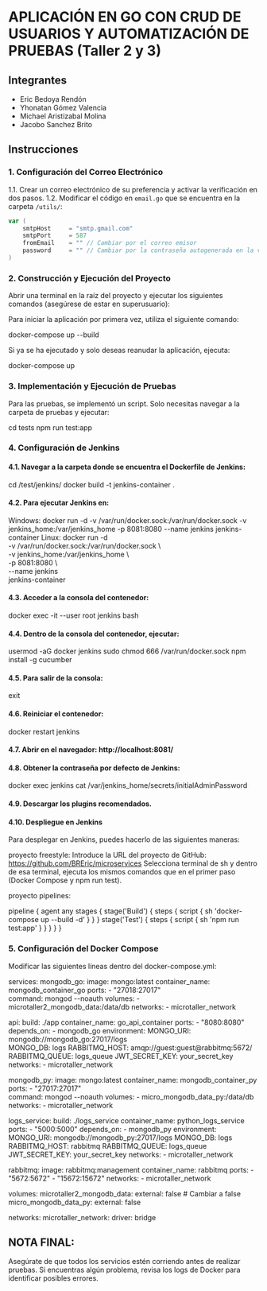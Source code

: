 # APLICACIÓN EN GO CON CRUD DE USUARIOS Y AUTOMATIZACIÓN DE PRUEBAS (Taller 2 y 3)

## Integrantes

- Eric Bedoya Rendón
- Yhonatan Gómez Valencia
- Michael Aristizabal Molina
- Jacobo Sanchez Brito

## Instrucciones

### 1. Configuración del Correo Electrónico

1.1. Crear un correo electrónico de su preferencia y activar la verificación en dos pasos.
1.2. Modificar el código en `email.go` que se encuentra en la carpeta `/utils/`:

   ```go
   var (
       smtpHost     = "smtp.gmail.com"
       smtpPort     = 587
       fromEmail    = "" // Cambiar por el correo emisor
       password     = "" // Cambiar por la contraseña autogenerada en la verificación de dos pasos
   )
```
### 2. Construcción y Ejecución del Proyecto

Abrir una terminal en la raíz del proyecto y ejecutar los siguientes comandos (asegúrese de estar en superusuario):

Para iniciar la aplicación por primera vez, utiliza el siguiente comando:

docker-compose up --build

Si ya se ha ejecutado y solo deseas reanudar la aplicación, ejecuta:

docker-compose up

### 3. Implementación y Ejecución de Pruebas
Para las pruebas, se implementó un script. Solo necesitas navegar a la carpeta de pruebas y ejecutar:

cd tests
npm run test:app

### 4. Configuración de Jenkins
#### 4.1. Navegar a la carpeta donde se encuentra el Dockerfile de Jenkins:
cd /test/jenkins/
docker build -t jenkins-container .

#### 4.2. Para ejecutar Jenkins en:
   Windows:
      docker run -d -v /var/run/docker.sock:/var/run/docker.sock -v jenkins_home:/var/jenkins_home -p 8081:8080 --name jenkins jenkins-container
   Linux:
      docker run -d \
  -v /var/run/docker.sock:/var/run/docker.sock \  
  -v jenkins_home:/var/jenkins_home \            
  -p 8081:8080 \                                 
  --name jenkins \
  jenkins-container

#### 4.3. Acceder a la consola del contenedor:
docker exec -it --user root jenkins bash

#### 4.4. Dentro de la consola del contenedor, ejecutar:
usermod -aG docker jenkins
sudo chmod 666 /var/run/docker.sock
npm install -g cucumber

#### 4.5. Para salir de la consola:
exit

#### 4.6. Reiniciar el contenedor:
docker restart jenkins

#### 4.7. Abrir en el navegador: http://localhost:8081/

#### 4.8. Obtener la contraseña por defecto de Jenkins:
docker exec jenkins cat /var/jenkins_home/secrets/initialAdminPassword

#### 4.9. Descargar los plugins recomendados.

#### 4.10. Despliegue en Jenkins
Para desplegar en Jenkins, puedes hacerlo de las siguientes maneras:

proyecto freestyle:
   Introduce la URL del proyecto de GitHub: https://github.com/BREric/microservices
Selecciona terminal de sh y dentro de esa terminal, ejecuta los mismos comandos que en el primer paso (Docker Compose y npm run test).

proyecto pipelines:

   pipeline {
    agent any
    stages {
        stage('Build') {
            steps {
                script {
                    sh 'docker-compose up --build -d'
                }
            }
        }
        stage('Test') {
            steps {
                script {
                    sh 'npm run test:app'
                }
            }
        }
    }
}



### 5. Configuración del Docker Compose
Modificar las siguientes líneas dentro del docker-compose.yml:

services:
  mongodb_go:
    image: mongo:latest
    container_name: mongodb_container_go
    ports:
      - "27018:27017"  
    command: mongod --noauth
    volumes:
      - microtaller2_mongodb_data:/data/db
    networks:
      - microtaller_network

  api:
    build: ./app
    container_name: go_api_container
    ports:
      - "8080:8080"
    depends_on:
      - mongodb_go
    environment:
      MONGO_URI: mongodb://mongodb_go:27017/logs  
      MONGO_DB: logs
      RABBITMQ_HOST: amqp://guest:guest@rabbitmq:5672/
      RABBITMQ_QUEUE: logs_queue
      JWT_SECRET_KEY: your_secret_key
    networks:
      - microtaller_network

  mongodb_py:
    image: mongo:latest
    container_name: mongodb_container_py
    ports:
      - "27017:27017"  
    command: mongod --noauth
    volumes:
      - micro_mongodb_data_py:/data/db
    networks:
      - microtaller_network

  logs_service:
    build: ./logs_service
    container_name: python_logs_service
    ports:
      - "5000:5000"
    depends_on:
      - mongodb_py
    environment:
      MONGO_URI: mongodb://mongodb_py:27017/logs
      MONGO_DB: logs
      RABBITMQ_HOST: rabbitmq
      RABBITMQ_QUEUE: logs_queue
      JWT_SECRET_KEY: your_secret_key
    networks:
      - microtaller_network

  rabbitmq:
    image: rabbitmq:management
    container_name: rabbitmq
    ports:
      - "5672:5672"
      - "15672:15672"
    networks:
      - microtaller_network

volumes:
  microtaller2_mongodb_data:
    external: false  # Cambiar a false
  micro_mongodb_data_py:
    external: false  

networks:
  microtaller_network:
    driver: bridge


## NOTA FINAL:

Asegúrate de que todos los servicios estén corriendo antes de realizar pruebas.
Si encuentras algún problema, revisa los logs de Docker para identificar posibles errores.


